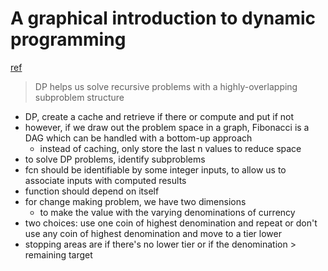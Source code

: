 # A graphical introduction to dynamic programming
[ref](https://avikdas.com/2019/04/15/a-graphical-introduction-to-dynamic-programming.html)

> DP helps us solve recursive problems with a highly-overlapping subproblem structure

- DP, create a cache and retrieve if there or compute and put if not
- however, if we draw out the problem space in a graph, Fibonacci is a DAG which can be handled with a bottom-up approach
  - instead of caching, only store the last n values to reduce space
- to solve DP problems, identify subproblems
- fcn should be identifiable by some integer inputs, to allow us to associate inputs with computed results
- function should depend on itself
- for change making problem, we have two dimensions
  - to make the value with the varying denominations of currency
- two choices: use one coin of highest denomination and repeat or don't use any coin of highest denomination and move to a tier lower
- stopping areas are if there's no lower tier or if the denomination > remaining target